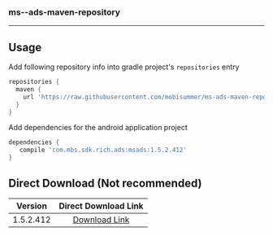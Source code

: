 ### ms--ads-maven-repository

***

## Usage

Add following repository info into gradle project's `repositories` entry

```gradle
repositories {
  maven {
    url 'https://raw.githubusercontent.com/mobisummer/ms-ads-maven-repository/master'
  }
}
```

Add dependencies for the android application project

```gradle
dependencies {
   compile 'com.mbs.sdk.rich.ads:msads:1.5.2.412'
}
```

## Direct Download (Not recommended)

|Version|Direct Download Link|
|:---:|:---:|
|1.5.2.412|[Download Link][msads-1-5]|


[msads-1-5]: https://raw.githubusercontent.com/mobisummer/ms-ads-maven-repository/master/com/mbs/sdk/rich/ads/msads/1.5.2.412/msads-1.5.2.412.aar
